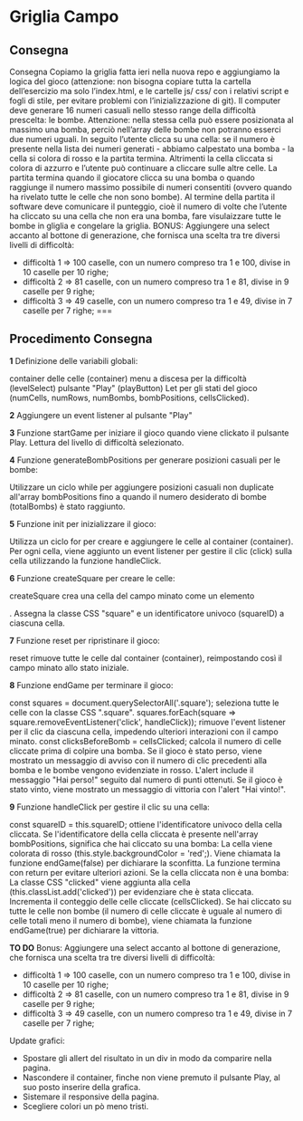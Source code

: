 Griglia Campo
===
## Consegna
Consegna
Copiamo la griglia fatta ieri nella nuova repo e aggiungiamo la logica del gioco (attenzione: non bisogna copiare tutta la cartella dell’esercizio ma solo l’index.html, e le cartelle js/ css/ con i relativi script e fogli di stile, per evitare problemi con l’inizializzazione di git).
Il computer deve generare 16 numeri casuali nello stesso range della difficoltà prescelta: le bombe. Attenzione: nella stessa cella può essere posizionata al massimo una bomba, perciò nell’array delle bombe non potranno esserci due numeri uguali.
In seguito l’utente clicca su una cella: se il numero è presente nella lista dei numeri generati - abbiamo calpestato una bomba - la cella si colora di rosso e la partita termina. Altrimenti la cella cliccata si colora di azzurro e l’utente può continuare a cliccare sulle altre celle.
La partita termina quando il giocatore clicca su una bomba o quando raggiunge il numero massimo possibile di numeri consentiti (ovvero quando ha rivelato tutte le celle che non sono bombe).
Al termine della partita il software deve comunicare il punteggio, cioè il numero di volte che l’utente ha cliccato su una cella che non era una bomba, fare visulaizzare tutte le bombe in gliglia e congelare la griglia.
BONUS:
Aggiungere una select accanto al bottone di generazione, che fornisca una scelta tra tre diversi livelli di difficoltà:
- difficoltà 1 ⇒ 100 caselle, con un numero compreso tra 1 e 100, divise in 10 caselle per 10 righe;
- difficoltà 2 ⇒ 81 caselle, con un numero compreso tra 1 e 81, divise in 9 caselle per 9 righe;
- difficoltà 3 ⇒ 49 caselle, con un numero compreso tra 1 e 49, divise in 7 caselle per 7 righe;
===
## Procedimento Consegna

**1** Definizione delle variabili globali:

container delle celle (container)
menu a discesa per la difficoltà (levelSelect)
pulsante "Play" (playButton)
Let per gli stati del gioco (numCells, numRows, numBombs, bombPositions, cellsClicked).

**2** Aggiungere un event listener al pulsante "Play"

**3** Funzione startGame per iniziare il gioco quando viene clickato il pulsante Play. Lettura del livello di difficoltà selezionato.

**4** Funzione generateBombPositions per generare posizioni casuali per le bombe:

Utilizzare un ciclo while per aggiungere posizioni casuali non duplicate all'array bombPositions fino a quando il numero desiderato di bombe (totalBombs) è stato raggiunto.

**5** Funzione init per inizializzare il gioco:

Utilizza un ciclo for per creare e aggiungere le celle al container (container). Per ogni cella, viene aggiunto un event listener per gestire il clic (click) sulla cella utilizzando la funzione handleClick.

**6** Funzione createSquare per creare le celle:

createSquare crea una cella del campo minato come un elemento <div>. Assegna la classe CSS "square" e un identificatore univoco (squareID) a ciascuna cella.

**7** Funzione reset per ripristinare il gioco:

reset rimuove tutte le celle dal container (container), reimpostando così il campo minato allo stato iniziale.

**8** Funzione endGame per terminare il gioco:

const squares = document.querySelectorAll('.square'); seleziona tutte le celle con la classe CSS ".square".
squares.forEach(square => square.removeEventListener('click', handleClick)); rimuove l'event listener per il clic da ciascuna cella, impedendo ulteriori interazioni con il campo minato.
const clicksBeforeBomb = cellsClicked; calcola il numero di celle cliccate prima di colpire una bomba.
Se il gioco è stato perso, viene mostrato un messaggio di avviso con il numero di clic precedenti alla bomba e le bombe vengono evidenziate in rosso. L'alert include il messaggio "Hai perso!" seguito dal numero di punti ottenuti.
Se il gioco è stato vinto, viene mostrato un messaggio di vittoria con l'alert "Hai vinto!".

**9** Funzione handleClick per gestire il clic su una cella:

const squareID = this.squareID; ottiene l'identificatore univoco della cella cliccata.
Se l'identificatore della cella cliccata è presente nell'array bombPositions, significa che hai cliccato su una bomba:
La cella viene colorata di rosso (this.style.backgroundColor = 'red';).
Viene chiamata la funzione endGame(false) per dichiarare la sconfitta.
La funzione termina con return per evitare ulteriori azioni.
Se la cella cliccata non è una bomba:
La classe CSS "clicked" viene aggiunta alla cella (this.classList.add('clicked')) per evidenziare che è stata cliccata.
Incrementa il conteggio delle celle cliccate (cellsClicked).
Se hai cliccato su tutte le celle non bombe (il numero di celle cliccate è uguale al numero di celle totali meno il numero di bombe), viene chiamata la funzione endGame(true) per dichiarare la vittoria.

**TO DO**
Bonus:
Aggiungere una select accanto al bottone di generazione, che fornisca una scelta tra tre diversi livelli di difficoltà:
- difficoltà 1 ⇒ 100 caselle, con un numero compreso tra 1 e 100, divise in 10 caselle per 10 righe;
- difficoltà 2 ⇒ 81 caselle, con un numero compreso tra 1 e 81, divise in 9 caselle per 9 righe;
- difficoltà 3 ⇒ 49 caselle, con un numero compreso tra 1 e 49, divise in 7 caselle per 7 righe;

Update grafici:
- Spostare gli allert del risultato in un div in modo da comparire nella pagina.
- Nascondere il container, finche non viene premuto il pulsante Play, al suo posto inserire della grafica.
- Sistemare il responsive della pagina.
- Scegliere colori un pò meno tristi.